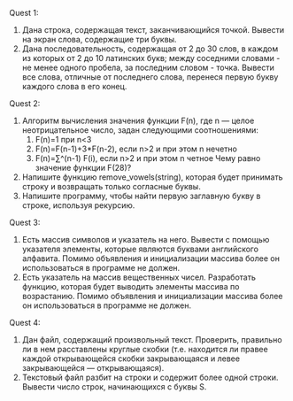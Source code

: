 Quest 1:
  1) Дана строка, содержащая текст, заканчивающийся точкой. Вывести на
      экран слова, содержащие три буквы.
  2) Дана последовательность, содержащая от 2 до 30 слов, в каждом из
      которых от 2 до 10 латинских букв; между соседними словами - не менее
      одного пробела, за последним словом - точка. Вывести все слова, отличные
      от последнего слова, перенеся первую букву каждого слова в его конец.
     
Quest 2:
  1) Алгоритм вычисления значения функции F(n), где n — целое неотрицательное
      число, задан следующими соотношениями:
     1. F(n)=1 при n<3
     2. F(n)=F(n-1)+3*F(n-2), если n>2 и при этом n нечетно
     3. F(n)=∑^(n-1) F(i), если n>2 и при этом n четное
      Чему равно значение функции F(28)?
  3) Напишите функцию remove_vowels(string), которая будет принимать строку и
      возвращать только согласные буквы.
  4) Напишите программу, чтобы найти первую заглавную букву в строке, используя
      рекурсию.

Quest 3:
  1) Есть массив символов и указатель на него. Вывести с помощью указателя элементы, которые являются буквами
      английского алфавита. Помимо объявления и инициализации массива более он использоваться в программе не должен.
  2) Есть указатель на массив вещественных чисел. Разработать функцию, которая будет выводить элементы массива по
      возрастанию. Помимо объявления и инициализации массива более он использоваться в программе не должен.

Quest 4:
  1) Дан файл, содержащий произвольный текст. Проверить, правильно ли в нем расставлены круглые скобки
       (т.е. находится ли правее каждой открывающейся скобки закрывающаяся и левее закрывающейся — открывающаяся).
  2) Текстовый файл разбит на строки и содержит более одной строки. Вывести число строк, начинающихся с буквы S.

